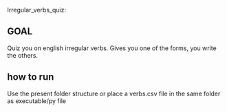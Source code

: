 Irregular_verbs_quiz:


## GOAL
Quiz you on english irregular verbs. 
Gives you one of the forms, you write the others.

## how to run

Use the present folder structure or place a verbs.csv file in the same folder as executable/py file